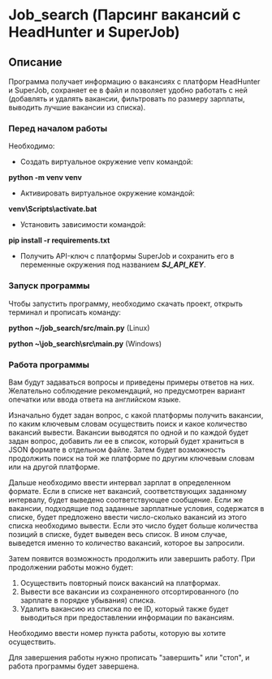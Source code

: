 # Job_search (Парсинг вакансий с HeadHunter и SuperJob)
## Описание
Программа получает информацию о вакансиях с платформ HeadHunter и SuperJob, сохраняет ее в файл и позволяет удобно работать с ней (добавлять и удалять вакансии, фильтровать по размеру зарплаты, выводить лучшие вакансии из списка).

### Перед началом работы
Необходимо:
- Создать виртуальное окружение venv командой:

__python -m venv venv__
- Активировать виртуальное окружение командой:

__venv\Scripts\activate.bat__
- Установить зависимости командой:
 
__pip install -r requirements.txt__
- Получить API-ключ с платформы SuperJob и сохранить его в переменные окружения под названием ___SJ_API_KEY___.

### Запуск программы
Чтобы запустить программу, необходимо скачать проект, открыть терминал и прописать команду:

__python ~/job_search/src/main.py__ (Linux)

__python ~\job_search\src\main.py__ (Windows)

### Работа программы
Вам будут задаваться вопросы и приведены примеры ответов на них. Желательно соблюдение рекомендаций, но предусмотрен вариант опечатки или ввода ответа на английском языке.

Изначально будет задан вопрос, с какой платформы получить вакансии, по каким ключевым словам осуществить поиск и какое количество вакансий вывести.
Вакансии выводятся по одной и по каждой будет задан вопрос, добавить ли ее в список, который будет храниться в JSON формате в отдельном файле.
Затем будет возможность продолжить поиск на той же платформе по другим ключевым словам или на другой платформе.

Дальше необходимо ввести интервал зарплат в определенном формате. 
Если в списке нет вакансий, соответствующих заданному интервалу, будет выведено соответствующее сообщение. 
Если же вакансии, подходящие под заданные зарплатные условия, содержатся в списке, будет предложено ввести число-сколько вакансий из этого списка необходимо вывести. Если это число будет больше количества позиций в списке, будет выведен весь список. В ином случае, выведется именно то количество вакансий, которое вы запросили.

Затем появится возможность продолжить или завершить работу. 
При продолжении работы можно будет:
1. Осуществить повторный поиск вакансий на платформах.
2. Вывести все вакансии из сохраненного отсортированного (по зарплате в порядке убывания) списка.
3. Удалить вакансию из списка по ее ID, который также будет выводиться при предоставлении информации по вакансиям.

Необходимо ввести номер пункта работы, которую вы хотите осуществить.

Для завершения работы нужно прописать "завершить" или "стоп", и работа программы будет завершена.